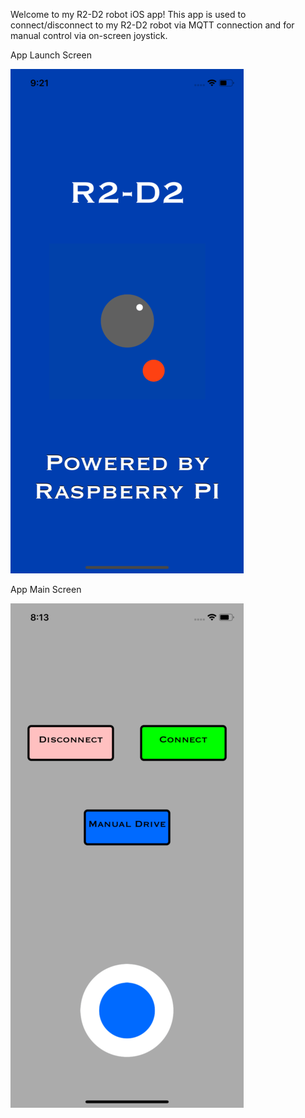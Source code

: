 Welcome to my R2-D2 robot iOS app! This app is used to connect/disconnect to my R2-D2 robot via MQTT connection and for manual control via on-screen joystick.

App Launch Screen

![Alt text](/Images/launch_screen.png?raw=true "Main Screen")

App Main Screen

![Alt text](/Images/main_screen_small.png?raw=true "Main Screen")

